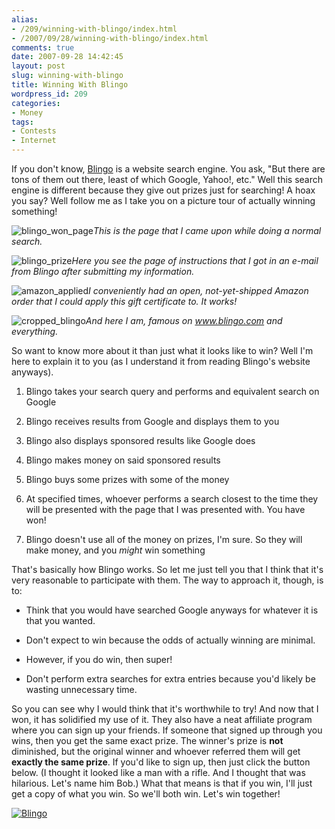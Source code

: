 ```yaml
---
alias:
- /209/winning-with-blingo/index.html
- /2007/09/28/winning-with-blingo/index.html
comments: true
date: 2007-09-28 14:42:45
layout: post
slug: winning-with-blingo
title: Winning With Blingo
wordpress_id: 209
categories:
- Money
tags:
- Contests
- Internet
---
```


If you don't know, [Blingo](http://www.blingo.com/) is a website search engine.  You ask, "But there are tons of them out there, least of which Google, Yahoo!, etc."  Well this search engine is different because they give out prizes just for searching!  A hoax you say?  Well follow me as I take you on a picture tour of actually winning something!




![blingo_won_page](http://farm2.static.flickr.com/1140/1454878422_156b25aee7.jpg)_This is the page that I came upon while doing a normal search._







![blingo_prize](http://farm2.static.flickr.com/1018/1454010355_c9106a06b6.jpg)_Here you see the page of instructions that I got in an e-mail from Blingo after submitting my information._







![amazon_applied](http://farm2.static.flickr.com/1170/1454878338_d13077b81a.jpg)_I conveniently had an open, not-yet-shipped Amazon order that I could apply this gift certificate to.  It works!_







![cropped_blingo](http://farm2.static.flickr.com/1355/1454793136_cd3857b7fd.jpg)_And here I am, famous on www.blingo.com and everything._





So want to know more about it than just what it looks like to win?  Well I'm here to explain it to you (as I understand it from reading Blingo's website anyways).





  1. Blingo takes your search query and performs and equivalent search on Google


  2. Blingo receives results from Google and displays them to you


  3. Blingo also displays sponsored results like Google does


  4. Blingo makes money on said sponsored results


  5. Blingo buys some prizes with some of the money


  6. At specified times, whoever performs a search closest to the time they will be presented with the page that I was presented with.  You have won!


  7. Blingo doesn't use all of the money on prizes, I'm sure.  So they will make money, and you _might_ win something



That's basically how Blingo works.  So let me just tell you that I think that it's very reasonable to participate with them.  The way to approach it, though, is to:


  * Think that you would have searched Google anyways for whatever it is that you wanted.


  * Don't expect to win because the odds of actually winning are minimal.


  * However, if you do win, then super!


  * Don't perform extra searches for extra entries because you'd likely be wasting unnecessary time.


 
So you can see why I would think that it's worthwhile to try!  And now that I won, it has solidified my use of it.  They also have a neat affiliate program where you can sign up your friends.  If someone that signed up through you wins, then you get the same exact prize.  The winner's prize is **not** diminished, but the original winner and whoever referred them will get **exactly the same prize**.  If you'd like to sign up, then just click the button below.  (I thought it looked like a man with a rifle.  And I thought that was hilarious.  Let's name him Bob.)  What that means is that if you win, I'll just get a copy of what you win.  So we'll both win.  Let's win together!


[![Blingo](http://static.blingo.com/images/friendbuttons/200x75.8.blu.gif)](http://www.blingo.com/friends?ref=owaPzC8r5HDSi1bTz8zecl_Z1hU)


